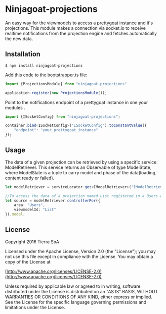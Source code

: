 # Ninjagoat-projections

An easy way for the viewmodels to access a [prettygoat](https://github.com/tierratelematics/prettygoat) instance and it's projections.
This module makes a connection via socket.io to receive realtime notifications from the projection engine and fetches automatically the new data.

## Installation

`
$ npm install ninjagoat-projections
`

Add this code to the bootstrapper.ts file:

```typescript
import {ProjectionsModule} from "ninjagoat-projections"

application.register(new ProjectionsModule());
```

Point to the notifications endpoint of a prettygoat instance in one your modules .

```typescript
import {ISocketConfig} from "ninjagoat-projections";

container.bind<ISocketConfig>("ISocketConfig").toConstantValue({
    "endpoint": "your_prettygoat_instance"
});
```

## Usage

The data of a given projection can be retrieved by using a specific service: ModelRetriever.
This service returns an Observable of type ModelState<T>, where ModelState is a tuple to carry model and phase of the data(loading, content ready or failed).

```typescript
let modelRetriever = serviceLocator.get<IModelRetriever>("IModelRetriever");

//To access the data of a projection named List registered in a Users area
let source = modelRetriever.controllerFor({
    area: "Users",
    viewmodelId: "List"
}).model;
```

## License

Copyright 2016 Tierra SpA

Licensed under the Apache License, Version 2.0 (the "License");
you may not use this file except in compliance with the License.
You may obtain a copy of the License at

[http://www.apache.org/licenses/LICENSE-2.0](http://www.apache.org/licenses/LICENSE-2.0)

Unless required by applicable law or agreed to in writing, software
distributed under the License is distributed on an "AS IS" BASIS,
WITHOUT WARRANTIES OR CONDITIONS OF ANY KIND, either express or implied.
See the License for the specific language governing permissions and
limitations under the License.
